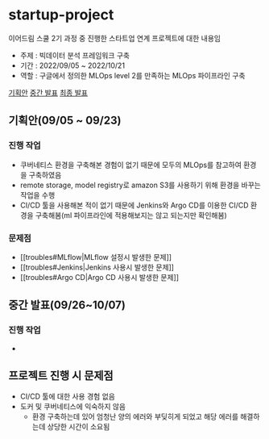 # startup-project
이어드림 스쿨 2기 과정 중 진행한 스타트업 연계 프로젝트에 대한 내용임

- 주제 : 빅데이터 분석 프레임워크 구축
- 기간 : 2022/09/05 ~ 2022/10/21
- 역할 : 구글에서 정의한 MLOps level 2를 만족하는 MLOps 파이프라인 구축

[기획안](https://docs.google.com/presentation/d/1g8TlGWvKnN1AuEqA5nkjA-NIPwLQYDyk/edit?usp=sharing&ouid=118253427836564636716&rtpof=true&sd=true)
[중간 발표](https://docs.google.com/presentation/d/1m8EF5LbnHuOY3mnhSsFTEKkyB3cQIyCe/edit?usp=sharing&ouid=118253427836564636716&rtpof=true&sd=true)
[최종 발표](https://docs.google.com/presentation/d/1BbtlxzXMZAAFppnBjJYfnrecRzcd9GTB/edit?usp=sharing&ouid=118253427836564636716&rtpof=true&sd=true)

## 기획안(09/05 ~ 09/23)

### 진행 작업
-  쿠버네티스 환경을 구축해본 경험이 없기 때문에 모두의 MLOps를 참고하여 환경을 구축하였음
-  remote storage, model registry로 amazon S3를 사용하기 위해 환경을 바꾸는 작업을 수행
-  CI/CD 툴을 사용해본 적이 없기 때문에 Jenkins와 Argo CD를 이용한 CI/CD 환경을 구축해봄(ml 파이프라인에 적용해보지는 않고 되는지만 확인해봄)

### 문제점
- [[troubles#MLflow|MLflow 설정시 발생한 문제]]
- [[troubles#Jenkins|Jenkins 사용시 발생한 문제]]
- [[troubles#Argo CD|Argo CD 사용시 발생한 문제]]

## 중간 발표(09/26~10/07)

### 진행 작업
- 


## 프로젝트 진행 시 문제점
- CI/CD 툴에 대한 사용 경험 없음
- 도커 및 쿠버네티스에 익숙하지 않음
	- 환경 구축하는데 있어 엄청난 양의 에러와 부딪히게 되었고 해당 에러를 해결하는데 상당한 시간이 소요됨

